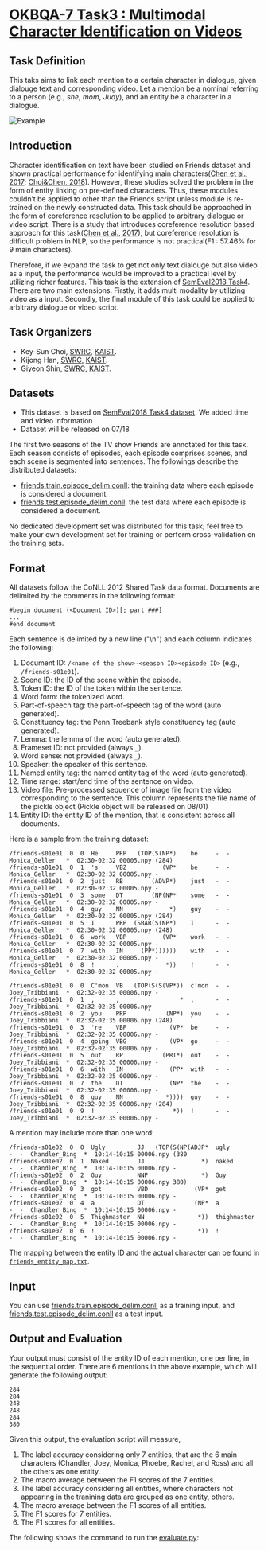 # [OKBQA-7 Task3 : Multimodal Character Identification on Videos](http://7.okbqa.org/task/3)

## Task Definition
This taks aims to link each mention to a certain character in dialogue, given dialouge text and corresponding video. 
Let a mention be a nominal referring to a person (e.g., *she*, *mom*, *Judy*), and an entity be a character in a dialogue.

![Example](https://image.ibb.co/fm4iP8/multi_modal_character_identification.png)

## Introduction
Character identification on text have been studied on Friends dataset and shown practical performance for identifying main characters([Chen et al., 2017](http://www.aclweb.org/anthology/K17-1023); [Choi&Chen, 2018](http://www.aclweb.org/anthology/S18-1007)).  However, these studies solved the problem in the form of entity linking on pre-defined characters. Thus, these modules couldn’t be applied to other than the Friends script unless module is re-trained on the newly constructed data. This task should be approached in the form of coreference resolution to be applied to arbitrary dialogue or video script. There is a study that introduces coreference resolution based approach for this task([Chen et al., 2017](http://www.aclweb.org/anthology/K17-1023)), but coreference resolution is difficult problem in NLP, so the performance is not practical(F1 : 57.46% for 9 main characters). 

Therefore, if we expand the task to get not only text dialouge but also video as a input, the performance would be improved to a practical level by utilizing richer features.  This task is the extension of [SemEval2018 Task4](https://github.com/emorynlp/semeval-2018-task4). There are two main extensions. Firstly, it adds multi modality by utilizing video as a input. Secondly, the final module of this task could be applied to arbitrary dialogue or video script.

## Task Organizers

* Key-Sun Choi, [SWRC](http://semanticweb.kaist.ac.kr/), [KAIST](http://www.kaist.edu).
* Kijong Han, [SWRC](http://semanticweb.kaist.ac.kr/), [KAIST](http://www.kaist.edu).
* Giyeon Shin, [SWRC](http://semanticweb.kaist.ac.kr/), [KAIST](http://www.kaist.edu).

## Datasets
* This dataset is based on [SemEval2018 Task4 dataset](https://github.com/emorynlp/semeval-2018-task4). We added time and video information
* Dataset will be released on 07/18

The first two seasons of the TV show Friends are annotated for this task. 
Each season consists of episodes, each episode comprises scenes, and each scene is segmented into sentences. 
The followings describe the distributed datasets:

* [friends.train.episode_delim.conll](data/friends.train.episode_delim.conll): the training data where each episode is considered a document.
* [friends.test.episode_delim.conll](data/friends.test.episode_delim.conll): the test data where each episode is considered a document.

No dedicated development set was distributed for this task; feel free to make your own development set for training or perform cross-validation on the training sets.

## Format
All datasets follow the CoNLL 2012 Shared Task data format.
Documents are delimited by the comments in the following format:

```
#begin document (<Document ID>)[; part ###]
...
#end document
```

Each sentence is delimited by a new line ("\n") and each column indicates the following:

1. Document ID: `/<name of the show>-<season ID><episode ID>` (e.g., `/friends-s01e01`).
1. Scene ID: the ID of the scene within the episode.
1. Token ID: the ID of the token within the sentence.
1. Word form: the tokenized word.
1. Part-of-speech tag: the part-of-speech tag of the word (auto generated).
1. Constituency tag: the Penn Treebank style constituency tag (auto generated).
1. Lemma: the lemma of the word (auto generated).
1. Frameset ID: not provided (always `_`).
1. Word sense: not provided (always `_`).
1. Speaker: the speaker of this sentence.
1. Named entity tag: the named entity tag of the word (auto generated).
1. Time range: start/end time of the sentence on video.
1. Video file: Pre-processed sequence of image file from the video corresponding to the sentence. This column represents the file name of the pickle object
(Pickle object will be released on 08/01)
1. Entity ID: the entity ID of the mention, that is consistent across all documents.

Here is a sample from the training dataset:

```
/friends-s01e01  0  0  He     PRP   (TOP(S(NP*)    he     -  -  Monica_Geller   *  02:30-02:32 00005.npy (284)
/friends-s01e01  0  1  's     VBZ          (VP*    be     -  -  Monica_Geller   *  02:30-02:32 00005.npy -
/friends-s01e01  0  2  just   RB        (ADVP*)    just   -  -  Monica_Geller   *  02:30-02:32 00005.npy -
/friends-s01e01  0  3  some   DT        (NP(NP*    some   -  -  Monica_Geller   *  02:30-02:32 00005.npy -
/friends-s01e01  0  4  guy    NN             *)    guy    -  -  Monica_Geller   *  02:30-02:32 00005.npy (284)
/friends-s01e01  0  5  I      PRP  (SBAR(S(NP*)    I      -  -  Monica_Geller   *  02:30-02:32 00005.npy (248)
/friends-s01e01  0  6  work   VBP          (VP*    work   -  -  Monica_Geller   *  02:30-02:32 00005.npy -
/friends-s01e01  0  7  with   IN     (PP*))))))    with   -  -  Monica_Geller   *  02:30-02:32 00005.npy -
/friends-s01e01  0  8  !      .             *))    !      -  -  Monica_Geller   *  02:30-02:32 00005.npy -
```
```
/friends-s01e01  0  0  C'mon  VB   (TOP(S(S(VP*))  c'mon  -  -  Joey_Tribbiani  *  02:32-02:35 00006.npy -
/friends-s01e01  0  1  ,      ,                 *  ,      -  -  Joey_Tribbiani  *  02:32-02:35 00006.npy -
/friends-s01e01  0  2  you    PRP           (NP*)  you    -  -  Joey_Tribbiani  *  02:32-02:35 00006.npy (248)
/friends-s01e01  0  3  're    VBP            (VP*  be     -  -  Joey_Tribbiani  *  02:32-02:35 00006.npy -
/friends-s01e01  0  4  going  VBG            (VP*  go     -  -  Joey_Tribbiani  *  02:32-02:35 00006.npy -
/friends-s01e01  0  5  out    RP           (PRT*)  out    -  -  Joey_Tribbiani  *  02:32-02:35 00006.npy -
/friends-s01e01  0  6  with   IN             (PP*  with   -  -  Joey_Tribbiani  *  02:32-02:35 00006.npy -
/friends-s01e01  0  7  the    DT             (NP*  the    -  -  Joey_Tribbiani  *  02:32-02:35 00006.npy -
/friends-s01e01  0  8  guy    NN            *))))  guy    -  -  Joey_Tribbiani  *  02:32-02:35 00006.npy (284)
/friends-s01e01  0  9  !      .               *))  !      -  -  Joey_Tribbiani  *  02:32-02:35 00006.npy -
```

A mention may include more than one word:

```
/friends-s01e02  0  0  Ugly         JJ   (TOP(S(NP(ADJP*  ugly         -  -  Chandler_Bing  *  10:14-10:15 00006.npy (380
/friends-s01e02  0  1  Naked        JJ                *)  naked        -  -  Chandler_Bing  *  10:14-10:15 00006.npy -
/friends-s01e02  0  2  Guy          NNP               *)  Guy          -  -  Chandler_Bing  *  10:14-10:15 00006.npy 380)
/friends-s01e02  0  3  got          VBD             (VP*  get          -  -  Chandler_Bing  *  10:14-10:15 00006.npy -
/friends-s01e02  0  4  a            DT              (NP*  a            -  -  Chandler_Bing  *  10:14-10:15 00006.npy -
/friends-s01e02  0  5  Thighmaster  NN               *))  thighmaster  -  -  Chandler_Bing  *  10:14-10:15 00006.npy -
/friends-s01e02  0  6  !            .                *))  !            -  -  Chandler_Bing  *  10:14-10:15 00006.npy -
```

The mapping between the entity ID and the actual character can be found in [`friends_entity_map.txt`](data/friends_entity_map.txt).

## Input
You can use [friends.train.episode_delim.conll](data/friends.train.episode_delim.conll) as a training input, and [friends.test.episode_delim.conll](data/friends.test.episode_delim.conll) as a test input.

## Output and Evaluation
Your output must consist of the entity ID of each mention, one per line, in the sequential order.  There are 6 mentions in the above example, which will generate the following output:

```
284
284
248
248
284
380
```

Given this output, the evaluation script will measure,

1. The label accuracy considering only 7 entities, that are the 6 main characters (Chandler, Joey, Monica, Phoebe, Rachel, and Ross) and all the others as one entity.
1. The macro average between the F1 scores of the 7 entities.
1. The label accuracy considering all entities, where characters not appearing in the tranining data are grouped as one entity, others.
1. The macro average between the F1 scores of all entities.
1. The F1 scores for 7 entities.
1. The F1 scores for all entities.

The following shows the command to run the [evaluate.py](src/evaluate.py):
